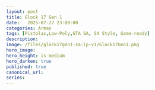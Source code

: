 ```yaml
---
layout: post
title: Glock 17 Gen 1
date:   2025-07-27 23:00:00
categories: Armas
tags: [Pistolas,Low-Poly,GTA SA, SA Style, Game-ready]
description: 
image: /files/glock17gen1-sa-lp-v1/Glock17Gen1.png
hero_image:
hero_height: is-medium
hero_darken: true
published: true
canonical_url: 
series:
---
```

